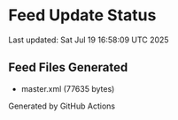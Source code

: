 # Feed Update Status
Last updated: Sat Jul 19 16:58:09 UTC 2025

## Feed Files Generated
- master.xml (77635 bytes)

Generated by GitHub Actions
